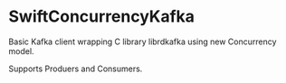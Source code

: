 # SwiftConcurrencyKafka

Basic Kafka client wrapping C library librdkafka using new Concurrency model.

Supports Produers and Consumers.
